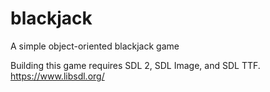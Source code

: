 # blackjack
A simple object-oriented blackjack game

Building this game requires SDL 2, SDL Image, and SDL TTF.
https://www.libsdl.org/
